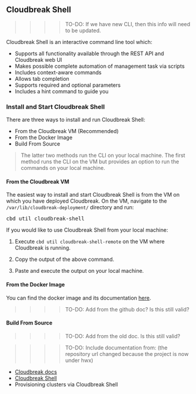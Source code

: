 ## Cloudbreak Shell  

>>>>TO-DO: If we have new CLI, then this info will need to be updated.

Cloudbreak Shell is an interactive command line tool which:

* Supports all functionality available through the REST API and Cloudbreak web UI
* Makes possible complete automation of management task via scripts
* Includes context-aware commands
* Allows tab completion
* Supports required and optional parameters
* Includes a hint command to guide you

### Install and Start Cloudbreak Shell 

There are three ways to install and run Cloudbreak Shell:

* From the Cloudbreak VM (Recommended) 
* From the Docker Image  
* Build From Source  

> The latter two methods run the CLI on your local machine. The first method runs the CLI on the VM but provides an option to run the commands on your local machine. 

#### From the Cloudbreak VM

The easiest way to install and start Cloudbreak Shell is from the VM on which you have deployed Cloudbreak. On the VM, navigate to the `/var/lib/cloudbreak-deployment/` directory and run:

<pre>cbd util cloudbreak-shell</pre>

If you would like to use Cloudbreak Shell from your local machine:

1. Execute `cbd util cloudbreak-shell-remote` on the VM where Cloudbreak is running.

2. Copy the output of the above command. 

3. Paste and execute the output on your local machine.

#### From the Docker Image

You can find the docker image and its documentation [here](https://github.com/hortonworks/docker-cloudbreak-shell).

>>>>TO-DO: Add from the github doc? Is this still valid? 

#### Build From Source

>>>>TO-DO: Add from the old doc. Is this still valid? 

>>>>TO-DO: Include documentation from: (the repository url changed because the project is now under hwx)

* [Cloudbreak docs](http://sequenceiq.com/cloudbreak-docs/latest/shell/) 
* [Cloudbreak Shell](https://github.com/sequenceiq/cloudbreak/tree/master/shell) 
* Provisioning clusters via Cloudbreak Shell 
